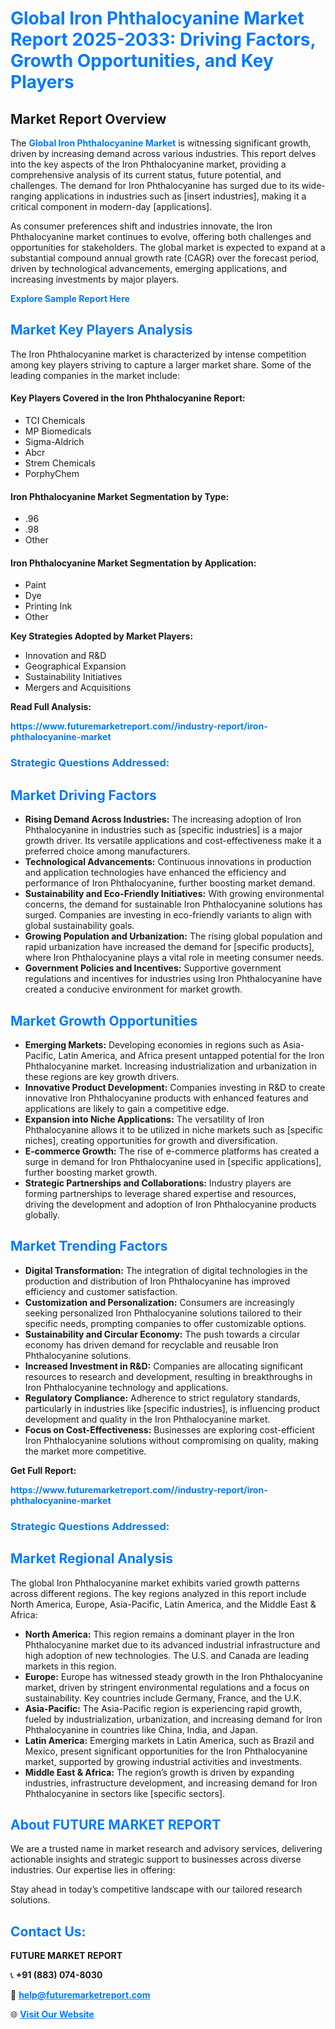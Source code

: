 <h1 style="color: #007BFF;">Global Iron Phthalocyanine Market Report 2025-2033: Driving Factors, Growth Opportunities, and Key Players</h1>

<section id="overview">
<h2>Market Report Overview</h2>
<p>The <a href="https://www.futuremarketreport.com//industry-report/iron-phthalocyanine-market" style="color: #007BFF; text-decoration: none;"><strong>Global Iron Phthalocyanine Market</strong></a> is witnessing significant growth, driven by increasing demand across various industries. This report delves into the key aspects of the Iron Phthalocyanine market, providing a comprehensive analysis of its current status, future potential, and challenges. The demand for Iron Phthalocyanine has surged due to its wide-ranging applications in industries such as [insert industries], making it a critical component in modern-day [applications].</p>
<p>As consumer preferences shift and industries innovate, the Iron Phthalocyanine market continues to evolve, offering both challenges and opportunities for stakeholders. The global market is expected to expand at a substantial compound annual growth rate (CAGR) over the forecast period, driven by technological advancements, emerging applications, and increasing investments by major players.</p>
</section>

<section id="overview">
<p><a href="https://www.futuremarketreport.com//request-sample/reportId=84958" style="color: #007BFF; text-decoration: none;"><strong>Explore Sample Report Here</strong></a></p>
</section>

<section id="key-players">
<h2 style="color: #007BFF;">Market Key Players Analysis</h2>
<p>The Iron Phthalocyanine market is characterized by intense competition among key players striving to capture a larger market share. Some of the leading companies in the market include:</p>
<h4>Key Players Covered in the Iron Phthalocyanine Report:</h4>
<ul><li>TCI Chemicals</li><li>MP Biomedicals</li><li>Sigma-Aldrich</li><li>Abcr</li><li>Strem Chemicals</li><li>PorphyChem</li></ul>
<h4>Iron Phthalocyanine Market Segmentation by Type:</h4>
<ul><li>.96</li><li>.98</li><li>Other</li></ul>

<h4>Iron Phthalocyanine Market Segmentation by Application:</h4>
<ul><li>Paint</li><li>Dye</li><li>Printing Ink</li><li>Other</li></ul>
<p><strong>Key Strategies Adopted by Market Players:</strong></p>
<ul>
<li>Innovation and R&D</li>
<li>Geographical Expansion</li>
<li>Sustainability Initiatives</li>
<li>Mergers and Acquisitions</li>
</ul>
</section>

<section>
<p><strong>Read Full Analysis: </strong></p><a href="https://www.futuremarketreport.com//industry-report/iron-phthalocyanine-market" style="color: #007BFF; text-decoration: none;"><strong>https://www.futuremarketreport.com//industry-report/iron-phthalocyanine-market</strong></a>
<h3 style="color: #007BFF;">Strategic Questions Addressed:</h3>
</section>

<section id="driving-factors">
<h2 style="color: #007BFF;">Market Driving Factors</h2>
<ul>
<li><strong>Rising Demand Across Industries:</strong> The increasing adoption of Iron Phthalocyanine in industries such as [specific industries] is a major growth driver. Its versatile applications and cost-effectiveness make it a preferred choice among manufacturers.</li>
<li><strong>Technological Advancements:</strong> Continuous innovations in production and application technologies have enhanced the efficiency and performance of Iron Phthalocyanine, further boosting market demand.</li>
<li><strong>Sustainability and Eco-Friendly Initiatives:</strong> With growing environmental concerns, the demand for sustainable Iron Phthalocyanine solutions has surged. Companies are investing in eco-friendly variants to align with global sustainability goals.</li>
<li><strong>Growing Population and Urbanization:</strong> The rising global population and rapid urbanization have increased the demand for [specific products], where Iron Phthalocyanine plays a vital role in meeting consumer needs.</li>
<li><strong>Government Policies and Incentives:</strong> Supportive government regulations and incentives for industries using Iron Phthalocyanine have created a conducive environment for market growth.</li>
</ul>
</section>

<section id="growth-opportunities">
<h2 style="color: #007BFF;">Market Growth Opportunities</h2>
<ul>
<li><strong>Emerging Markets:</strong> Developing economies in regions such as Asia-Pacific, Latin America, and Africa present untapped potential for the Iron Phthalocyanine market. Increasing industrialization and urbanization in these regions are key growth drivers.</li>
<li><strong>Innovative Product Development:</strong> Companies investing in R&D to create innovative Iron Phthalocyanine products with enhanced features and applications are likely to gain a competitive edge.</li>
<li><strong>Expansion into Niche Applications:</strong> The versatility of Iron Phthalocyanine allows it to be utilized in niche markets such as [specific niches], creating opportunities for growth and diversification.</li>
<li><strong>E-commerce Growth:</strong> The rise of e-commerce platforms has created a surge in demand for Iron Phthalocyanine used in [specific applications], further boosting market growth.</li>
<li><strong>Strategic Partnerships and Collaborations:</strong> Industry players are forming partnerships to leverage shared expertise and resources, driving the development and adoption of Iron Phthalocyanine products globally.</li>
</ul>
</section>

<section id="trending-factors">
<h2 style="color: #007BFF;">Market Trending Factors</h2>
<ul>
<li><strong>Digital Transformation:</strong> The integration of digital technologies in the production and distribution of Iron Phthalocyanine has improved efficiency and customer satisfaction.</li>
<li><strong>Customization and Personalization:</strong> Consumers are increasingly seeking personalized Iron Phthalocyanine solutions tailored to their specific needs, prompting companies to offer customizable options.</li>
<li><strong>Sustainability and Circular Economy:</strong> The push towards a circular economy has driven demand for recyclable and reusable Iron Phthalocyanine solutions.</li>
<li><strong>Increased Investment in R&D:</strong> Companies are allocating significant resources to research and development, resulting in breakthroughs in Iron Phthalocyanine technology and applications.</li>
<li><strong>Regulatory Compliance:</strong> Adherence to strict regulatory standards, particularly in industries like [specific industries], is influencing product development and quality in the Iron Phthalocyanine market.</li>
<li><strong>Focus on Cost-Effectiveness:</strong> Businesses are exploring cost-efficient Iron Phthalocyanine solutions without compromising on quality, making the market more competitive.</li>
</ul>
</section>

<section>
<p><strong>Get Full Report: </strong></p><a href="https://www.futuremarketreport.com//industry-report/iron-phthalocyanine-market" style="color: #007BFF; text-decoration: none;"><strong>https://www.futuremarketreport.com//industry-report/iron-phthalocyanine-market</strong></a>
<h3 style="color: #007BFF;">Strategic Questions Addressed:</h3>
</section>


<section id="regional-analysis">
<h2 style="color: #007BFF;">Market Regional Analysis</h2>
<p>The global Iron Phthalocyanine market exhibits varied growth patterns across different regions. The key regions analyzed in this report include North America, Europe, Asia-Pacific, Latin America, and the Middle East & Africa:</p>
<ul>
<li><strong>North America:</strong> This region remains a dominant player in the Iron Phthalocyanine market due to its advanced industrial infrastructure and high adoption of new technologies. The U.S. and Canada are leading markets in this region.</li>
<li><strong>Europe:</strong> Europe has witnessed steady growth in the Iron Phthalocyanine market, driven by stringent environmental regulations and a focus on sustainability. Key countries include Germany, France, and the U.K.</li>
<li><strong>Asia-Pacific:</strong> The Asia-Pacific region is experiencing rapid growth, fueled by industrialization, urbanization, and increasing demand for Iron Phthalocyanine in countries like China, India, and Japan.</li>
<li><strong>Latin America:</strong> Emerging markets in Latin America, such as Brazil and Mexico, present significant opportunities for the Iron Phthalocyanine market, supported by growing industrial activities and investments.</li>
<li><strong>Middle East & Africa:</strong> The region’s growth is driven by expanding industries, infrastructure development, and increasing demand for Iron Phthalocyanine in sectors like [specific sectors].</li>
</ul>
</section>

<footer>
<h2 style="color: #007BFF;">About FUTURE MARKET REPORT</h2>
<p>We are a trusted name in market research and advisory services, delivering actionable insights and strategic support to businesses across diverse industries. Our expertise lies in offering:</p>

<p>Stay ahead in today’s competitive landscape with our tailored research solutions.</p>

<h2 style="color: #007BFF;">Contact Us:</h2>
<p><strong>FUTURE MARKET REPORT</strong></p>
<p>📞 <strong>+91 (883) 074-8030</strong></p>
<p>📧 <strong><a href="mailto:help@futuremarketreport.com" style="color: #007BFF;">help@futuremarketreport.com</a></strong></p>
<p>🌐 <strong><a href="https://www.futuremarketreport.com/" style="color: #007BFF;">Visit Our Website</a></strong></p>
</footer>